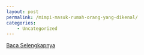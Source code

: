 ```yaml
---
layout: post
permalink: /mimpi-masuk-rumah-orang-yang-dikenal/
categories:
    - Uncategorized
---
```


[Baca Selengkapnya](/07)